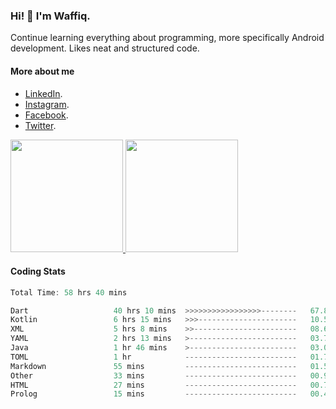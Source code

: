 ### Hi! 👋 I'm Waffiq.

Continue learning everything about programming, more specifically Android development. Likes neat and structured code.

#### More about me 
- [LinkedIn](https://www.linkedin.com/in/waffiqaziz/).
- [Instagram](https://www.instagram.com/waffiqaziz/).
- [Facebook](https://web.facebook.com/WaffiqAziz/).
- [Twitter](https://twitter.com/AzizWaffiq).

<p align="left">
<a href="https://github.com/waffiqaziz">
  <img height="180em" src="https://github-readme-stats-eight-theta.vercel.app/api?username=waffiqaziz&show_icons=true&theme=algolia&include_all_commits=true&count_private=true"/>
  <img height="180em" src="https://github-readme-stats-eight-theta.vercel.app/api/top-langs/?username=waffiqaziz&layout=compact&langs_count=8&theme=algolia"/>
</a>
</p>

#### Coding Stats
<!--START_SECTION:waka-->

```rust
Total Time: 58 hrs 40 mins

Dart                   40 hrs 10 mins  >>>>>>>>>>>>>>>>>--------   67.80 %
Kotlin                 6 hrs 15 mins   >>>----------------------   10.55 %
XML                    5 hrs 8 mins    >>-----------------------   08.69 %
YAML                   2 hrs 13 mins   >------------------------   03.75 %
Java                   1 hr 46 mins    >------------------------   03.01 %
TOML                   1 hr            -------------------------   01.71 %
Markdown               55 mins         -------------------------   01.57 %
Other                  33 mins         -------------------------   00.95 %
HTML                   27 mins         -------------------------   00.77 %
Prolog                 15 mins         -------------------------   00.42 %
```

<!--END_SECTION:waka-->
